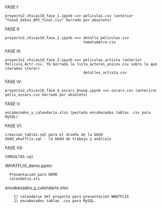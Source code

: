 FASE I: 

    proyecto2_chicas10_fase_1.ipynb ==> peliculas.csv (anterior "FaseI_datos_API_final.csv" borrado por obsoleto)

FASE II:

    proyecto2_chicas10_fase_2.ipynb ==> detalle_peliculas.csv                                   
                                        tomatometro.csv

FASE III: 
                                             
    proyecto2_chicas10_fase_3.ipynb ==> peliculas_artista (anterior Pelicula_Actr.csv, tb borrada la lista_actores_unicos.csv sobre la que iteramos iterar)
                                        detalles_artista.csv

FASE IV:

    proyecto2_chicas10_fase_4_oscars_bsoup.ipynb ==> oscars.csv (anteriror pelis_oscars.csv borrado por obsoleto)

FASE V:

    encabezados_y_calendario.xlsx (pestaña encabezados tablas .csv para MySQL)

FASE VI:

    creacion_tablas.sql para el diseño de la bbdd
    bbdd_whatflix.sql - la bbdd de trabajo y análisis

FASE VII:

    CONSULTAS.sql

WHATFLIX_demo.pptm:

      Presentación para DEMO
      calendatio.xls
      
encabezados_y_calendario.xlsx:

        1) calendario del proyecto para presentación WHATFLIX
        2) encabezados tablas .csv para MySQL.
